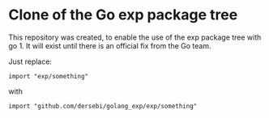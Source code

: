 Clone of the Go exp package tree
================================

This repository was created, to enable the use of the exp package tree with go 1.
It will exist until there is an official fix from the Go team.

Just replace:

    import "exp/something"

with

    import "github.com/dersebi/golang_exp/exp/something"

